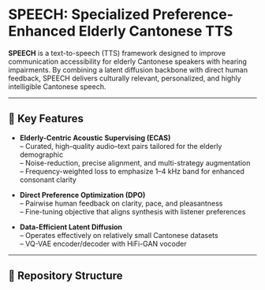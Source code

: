 # SPEECH: Specialized Preference-Enhanced Elderly Cantonese TTS

**SPEECH** is a text-to-speech (TTS) framework designed to improve communication accessibility for elderly Cantonese speakers with hearing impairments. By combining a latent diffusion backbone with direct human feedback, SPEECH delivers culturally relevant, personalized, and highly intelligible Cantonese speech.

---

## 🌟 Key Features

- **Elderly-Centric Acoustic Supervising (ECAS)**  
  – Curated, high-quality audio–text pairs tailored for the elderly demographic  
  – Noise-reduction, precise alignment, and multi-strategy augmentation  
  – Frequency-weighted loss to emphasize 1–4 kHz band for enhanced consonant clarity  

- **Direct Preference Optimization (DPO)**  
  – Pairwise human feedback on clarity, pace, and pleasantness  
  – Fine-tuning objective that aligns synthesis with listener preferences  

- **Data-Efficient Latent Diffusion**  
  – Operates effectively on relatively small Cantonese datasets  
  – VQ-VAE encoder/decoder with HiFi-GAN vocoder  

---

## 📂 Repository Structure

